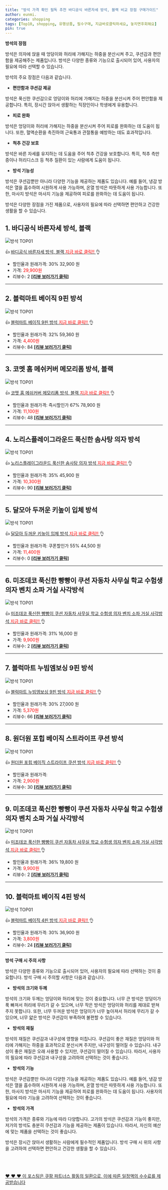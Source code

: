 ```yaml
---
title: "방석 가격 확인 필독 추천 바디공식 바른자세 방석, 블랙 비교 장점 구매가이드"
author: eunmi.
categories: shopping
tags: [Top10, shopping, 유행상품, 필수구매, 지금바로클릭하세요, 놓치면후회해요]
pin: true
---
```

**방석의 장점**

방석은 의자에 앉을 때 엉덩이와 허리에 가해지는 하중을 분산시켜 주고, 쿠션감과 편안함을 제공해주는 제품입니다. 방석은 다양한 종류와 기능으로 출시되어 있어, 사용자의 필요에 따라 선택할 수 있습니다.

방석의 주요 장점은 다음과 같습니다.

* **편안함과 쿠션감 제공**

방석은 푹신한 쿠션감으로 엉덩이와 허리에 가해지는 하중을 분산시켜 주어 편안함을 제공합니다. 특히, 장시간 앉아서 생활하는 직장인이나 학생에게 유용합니다.

* **피로 완화**

방석은 엉덩이와 허리에 가해지는 하중을 분산시켜 주어 피로를 완화하는 데 도움이 됩니다. 또한, 혈액순환을 촉진하여 근육통과 관절통을 예방하는 데도 효과적입니다.

* **척추 건강 보호**

방석은 바른 자세를 유지하는 데 도움을 주어 척추 건강을 보호합니다. 특히, 척추 측만증이나 허리디스크 등 척추 질환이 있는 사람에게 도움이 됩니다.

* **방석 기능성**

방석은 쿠션감뿐만 아니라 다양한 기능을 제공하는 제품도 있습니다. 예를 들어, 냉감 방석은 열을 흡수하여 시원하게 사용 가능하며, 온열 방석은 따뜻하게 사용 가능합니다. 또한, 마사지 방석은 마사지 기능을 제공하여 피로를 완화하는 데 도움이 됩니다.

방석은 다양한 장점을 가진 제품으로, 사용자의 필요에 따라 선택하면 편안하고 건강한 생활을 할 수 있습니다.

   

## 1. 바디공식 바른자세 방석, 블랙

![방석 TOP01](https://thumbnail6.coupangcdn.com/thumbnails/remote/230x230ex/image/retail/images/809069195964118-5fab0e47-a03e-4fc9-9939-01cfcb14f2af.jpg)


👍 [바디공식 바른자세 방석, 블랙 <font color=red> 지금 바로 클릭!! </font> ](https://link.coupang.com/re/AFFSDP?lptag=AF3617701&subid=GithubCoopas&pageKey=1702985908&traceid=V0-153&itemId=2898137490&vendorItemId=70887117151) 👌 


- 할인율과 원래가격: 30%  32,900   원
- 가격: <span style='color:red'>29,900원</span>
- 리뷰수: 2  [**[리뷰 보러가기 클릭]**](https://link.coupang.com/re/AFFSDP?lptag=AF3617701&subid=GithubCoopas&pageKey=1702985908&traceid=V0-153&itemId=2898137490&vendorItemId=70887117151)

---


   

## 2. 블럭마트 베이직 9핀 방석

![방석 TOP01](https://thumbnail10.coupangcdn.com/thumbnails/remote/230x230ex/image/retail/images/2016/06/21/11/8/2887d110-72fc-4b0f-a7e8-8f29f29adb0d.jpg)


👍 [블럭마트 베이직 9핀 방석 <font color=red> 지금 바로 클릭!! </font> ](https://link.coupang.com/re/AFFSDP?lptag=AF3617701&subid=GithubCoopas&pageKey=4755174&traceid=V0-153&itemId=21620650&vendorItemId=3031572410) 👌 


- 할인율과 원래가격: 32%  59,360   원
- 가격: <span style='color:red'>4,400원</span>
- 리뷰수: 84  [**[리뷰 보러가기 클릭]**](https://link.coupang.com/re/AFFSDP?lptag=AF3617701&subid=GithubCoopas&pageKey=4755174&traceid=V0-153&itemId=21620650&vendorItemId=3031572410)

---


   

## 3. 코멧 홈 메쉬커버 메모리폼 방석, 블랙

![방석 TOP01](https://thumbnail7.coupangcdn.com/thumbnails/remote/230x230ex/image/retail/images/5654131514136109-c0627601-df10-4421-9409-19debc101656.jpg)


👍 [코멧 홈 메쉬커버 메모리폼 방석, 블랙 <font color=red> 지금 바로 클릭!! </font> ](https://link.coupang.com/re/AFFSDP?lptag=AF3617701&subid=GithubCoopas&pageKey=7123695846&traceid=V0-153&itemId=17842944504&vendorItemId=85006502693) 👌 


- 할인율과 원래가격: 즉시할인가 67%  78,900   원
- 가격: <span style='color:red'>11,100원</span>
- 리뷰수: 48  [**[리뷰 보러가기 클릭]**](https://link.coupang.com/re/AFFSDP?lptag=AF3617701&subid=GithubCoopas&pageKey=7123695846&traceid=V0-153&itemId=17842944504&vendorItemId=85006502693)

---


   

## 4. 노리스플레이그라운드 푹신한 솜사탕 의자 방석

![방석 TOP01](https://thumbnail10.coupangcdn.com/thumbnails/remote/230x230ex/image/vendor_inventory/2b1c/31677ab4efa5f381bb80920f8671e7967acec9fae5b559e13919af5450cd.JPG)


👍 [노리스플레이그라운드 푹신한 솜사탕 의자 방석 <font color=red> 지금 바로 클릭!! </font> ](https://link.coupang.com/re/AFFSDP?lptag=AF3617701&subid=GithubCoopas&pageKey=6382858878&traceid=V0-153&itemId=13569456496&vendorItemId=85726934273) 👌 


- 할인율과 원래가격: 35%  45,900   원
- 가격: <span style='color:red'>10,300원</span>
- 리뷰수: 90  [**[리뷰 보러가기 클릭]**](https://link.coupang.com/re/AFFSDP?lptag=AF3617701&subid=GithubCoopas&pageKey=6382858878&traceid=V0-153&itemId=13569456496&vendorItemId=85726934273)

---


   

## 5. 달모아 두꺼운 키높이 입체 방석

![방석 TOP01](https://thumbnail7.coupangcdn.com/thumbnails/remote/230x230ex/image/retail/images/2021/07/20/16/4/b22cfde8-3f3a-4049-be71-a3bea80c903d.jpg)


👍 [달모아 두꺼운 키높이 입체 방석 <font color=red> 지금 바로 클릭!! </font> ](https://link.coupang.com/re/AFFSDP?lptag=AF3617701&subid=GithubCoopas&pageKey=5878607531&traceid=V0-153&itemId=10304483560&vendorItemId=77586771325) 👌 


- 할인율과 원래가격: 쿠폰할인가 55%  44,500   원
- 가격: <span style='color:red'>11,400원</span>
- 리뷰수: 0  [**[리뷰 보러가기 클릭]**](https://link.coupang.com/re/AFFSDP?lptag=AF3617701&subid=GithubCoopas&pageKey=5878607531&traceid=V0-153&itemId=10304483560&vendorItemId=77586771325)

---


   

## 6. 미조데코 푹신한 빵빵이 쿠션 자동차 사무실 학교 수험생 의자 벤치 소파 거실 사각방석

![방석 TOP01](https://thumbnail7.coupangcdn.com/thumbnails/remote/230x230ex/image/vendor_inventory/8e85/928095aa1145a984f63d2c1b1c650e70e80e3fee8c5519fa702ccc09c972.jpg)


👍 [미조데코 푹신한 빵빵이 쿠션 자동차 사무실 학교 수험생 의자 벤치 소파 거실 사각방석 <font color=red> 지금 바로 클릭!! </font> ](https://link.coupang.com/re/AFFSDP?lptag=AF3617701&subid=GithubCoopas&pageKey=6929107307&traceid=V0-153&itemId=16760561130&vendorItemId=70624505178) 👌 


- 할인율과 원래가격: 31%  16,000   원
- 가격: <span style='color:red'>9,900원</span>
- 리뷰수: 2  [**[리뷰 보러가기 클릭]**](https://link.coupang.com/re/AFFSDP?lptag=AF3617701&subid=GithubCoopas&pageKey=6929107307&traceid=V0-153&itemId=16760561130&vendorItemId=70624505178)

---


   

## 7. 블럭마트 누빔엠보싱 9핀 방석

![방석 TOP01](https://thumbnail9.coupangcdn.com/thumbnails/remote/230x230ex/image/retail/images/2016/12/07/18/4/152a9d5a-32a2-42d1-bc0e-e094d06494fe.jpg)


👍 [블럭마트 누빔엠보싱 9핀 방석 <font color=red> 지금 바로 클릭!! </font> ](https://link.coupang.com/re/AFFSDP?lptag=AF3617701&subid=GithubCoopas&pageKey=10780048&traceid=V0-153&itemId=46688857&vendorItemId=3072969664) 👌 


- 할인율과 원래가격: 30%  27,000   원
- 가격: <span style='color:red'>5,370원</span>
- 리뷰수: 66  [**[리뷰 보러가기 클릭]**](https://link.coupang.com/re/AFFSDP?lptag=AF3617701&subid=GithubCoopas&pageKey=10780048&traceid=V0-153&itemId=46688857&vendorItemId=3072969664)

---


   

## 8. 원더원 포힙 베이직 스트라이프 쿠션 방석

![방석 TOP01](https://thumbnail9.coupangcdn.com/thumbnails/remote/230x230ex/image/vendor_inventory/8642/4143b6438327e4ea7aeb3ecabf94f68826a6f46550146a21aa33ac45b57e.jpg)


👍 [원더원 포힙 베이직 스트라이프 쿠션 방석 <font color=red> 지금 바로 클릭!! </font> ](https://link.coupang.com/re/AFFSDP?lptag=AF3617701&subid=GithubCoopas&pageKey=256570935&traceid=V0-153&itemId=805817100&vendorItemId=85653842579) 👌 


- 할인율과 원래가격: 
- 가격: <span style='color:red'>2,900원</span>
- 리뷰수: 30  [**[리뷰 보러가기 클릭]**](https://link.coupang.com/re/AFFSDP?lptag=AF3617701&subid=GithubCoopas&pageKey=256570935&traceid=V0-153&itemId=805817100&vendorItemId=85653842579)

---


   

## 9. 미조데코 푹신한 빵빵이 쿠션 자동차 사무실 학교 수험생 의자 벤치 소파 거실 사각방석

![방석 TOP01](https://thumbnail9.coupangcdn.com/thumbnails/remote/230x230ex/image/vendor_inventory/a963/a7bd919d6d47ac52087a29dbd754cebccd89065a8c0e946957eff6400435.jpg)


👍 [미조데코 푹신한 빵빵이 쿠션 자동차 사무실 학교 수험생 의자 벤치 소파 거실 사각방석 <font color=red> 지금 바로 클릭!! </font> ](https://link.coupang.com/re/AFFSDP?lptag=AF3617701&subid=GithubCoopas&pageKey=6929107307&traceid=V0-153&itemId=16760561134&vendorItemId=83941619918) 👌 


- 할인율과 원래가격: 36%  19,800   원
- 가격: <span style='color:red'>9,900원</span>
- 리뷰수: 2  [**[리뷰 보러가기 클릭]**](https://link.coupang.com/re/AFFSDP?lptag=AF3617701&subid=GithubCoopas&pageKey=6929107307&traceid=V0-153&itemId=16760561134&vendorItemId=83941619918)

---


   

## 10. 블럭마트 베이직 4핀 방석

![방석 TOP01](https://thumbnail10.coupangcdn.com/thumbnails/remote/230x230ex/image/retail/images/2016/06/21/11/0/956d9bce-ce3e-44ca-a9bf-1cc52d1d2600.jpg)


👍 [블럭마트 베이직 4핀 방석 <font color=red> 지금 바로 클릭!! </font> ](https://link.coupang.com/re/AFFSDP?lptag=AF3617701&subid=GithubCoopas&pageKey=4755181&traceid=V0-153&itemId=21620709&vendorItemId=3031572594) 👌 


- 할인율과 원래가격: 30%  36,900   원
- 가격: <span style='color:red'>3,800원</span>
- 리뷰수: 24  [**[리뷰 보러가기 클릭]**](https://link.coupang.com/re/AFFSDP?lptag=AF3617701&subid=GithubCoopas&pageKey=4755181&traceid=V0-153&itemId=21620709&vendorItemId=3031572594)

---
**방석 구매 시 주의 사항**

방석은 다양한 종류와 기능으로 출시되어 있어, 사용자의 필요에 따라 선택하는 것이 중요합니다. 방석 구매 시 주의할 사항은 다음과 같습니다.

* **방석의 크기와 두께**

방석의 크기와 두께는 엉덩이와 허리에 맞는 것이 중요합니다. 너무 큰 방석은 엉덩이가 푹 빠져서 허리에 무리가 갈 수 있으며, 너무 작은 방석은 엉덩이와 허리를 제대로 받쳐주지 못합니다. 또한, 너무 두꺼운 방석은 엉덩이가 너무 높아져서 허리에 무리가 갈 수 있으며, 너무 얇은 방석은 쿠션감이 부족하여 불편할 수 있습니다.

* **방석의 재질**

방석의 재질은 쿠션감과 내구성에 영향을 미칩니다. 쿠션감이 좋은 재질은 엉덩이와 허리에 가해지는 하중을 효과적으로 분산시켜 주지만, 내구성이 떨어질 수 있습니다. 내구성이 좋은 재질은 오래 사용할 수 있지만, 쿠션감이 떨어질 수 있습니다. 따라서, 사용자의 필요에 따라 쿠션감과 내구성을 고려하여 선택하는 것이 좋습니다.

* **방석의 기능**

방석은 쿠션감뿐만 아니라 다양한 기능을 제공하는 제품도 있습니다. 예를 들어, 냉감 방석은 열을 흡수하여 시원하게 사용 가능하며, 온열 방석은 따뜻하게 사용 가능합니다. 또한, 마사지 방석은 마사지 기능을 제공하여 피로를 완화하는 데 도움이 됩니다. 사용자의 필요에 따라 기능을 고려하여 선택하는 것이 좋습니다.

* **방석의 가격**

방석의 가격은 종류와 기능에 따라 다양합니다. 고가의 방석은 쿠션감과 기능이 좋지만, 저가의 방석도 충분히 쿠션감과 기능을 제공하는 제품이 있습니다. 따라서, 자신의 예산에 맞는 제품을 선택하는 것이 좋습니다.

방석은 장시간 앉아서 생활하는 사람에게 필수적인 제품입니다. 방석 구매 시 위의 사항을 고려하여 선택하면 편안하고 건강한 생활을 할 수 있습니다.<br><br><br><br><br> [ ❤ ❤ ❤ 이 포스팅은 쿠팡 파트너스 활동의 일환으로, 이에 따른 일정액의 수수료를 제공받습니다](https://link.coupang.com/a/bcEFyh)